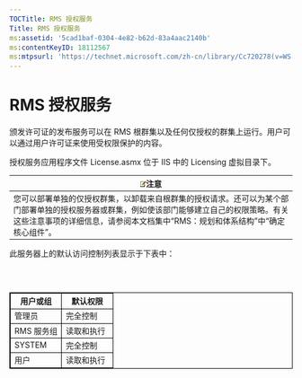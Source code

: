 ```yaml
---
TOCTitle: RMS 授权服务
Title: RMS 授权服务
ms:assetid: '5cad1baf-0304-4e82-b62d-83a4aac2140b'
ms:contentKeyID: 18112567
ms:mtpsurl: 'https://technet.microsoft.com/zh-cn/library/Cc720278(v=WS.10)'
---
```


RMS 授权服务
============

颁发许可证的发布服务可以在 RMS 根群集以及任何仅授权的群集上运行。用户可以通过用户许可证来使用受权限保护的内容。

授权服务应用程序文件 License.asmx 位于 IIS 中的 Licensing 虚拟目录下。

| ![](images/Cc720278.note(WS.10).gif)注意                                                                                                                                                       |
|-----------------------------------------------------------------------------------------------------------------------------------------------------------------------------------------------------------------------------|
| 您可以部署单独的仅授权群集，以卸载来自根群集的授权请求。还可以为某个部门部署单独的授权服务器或群集，例如使该部门能够建立自己的权限策略。有关这些注意事项的详细信息，请参阅本文档集中“RMS：规划和体系结构”中“确定核心组件”。 |

此服务器上的默认访问控制列表显示于下表中：

###  

 
<p></p>

<table style="border:1px solid black;">
<colgroup>
<col width="50%" />
<col width="50%" />
</colgroup>
<thead>
<tr class="header">
<th style="border:1px solid black;" >用户或组</th>
<th style="border:1px solid black;" >默认权限</th>
</tr>
</thead>
<tbody>
<tr class="odd">
<td style="border:1px solid black;">管理员</td>
<td style="border:1px solid black;">完全控制</td>
</tr>
<tr class="even">
<td style="border:1px solid black;">RMS 服务组</td>
<td style="border:1px solid black;">读取和执行</td>
</tr>
<tr class="odd">
<td style="border:1px solid black;">SYSTEM</td>
<td style="border:1px solid black;">完全控制</td>
</tr>
<tr class="even">
<td style="border:1px solid black;">用户</td>
<td style="border:1px solid black;">读取和执行</td>
</tr>
</tbody>
</table>

<p></p>

